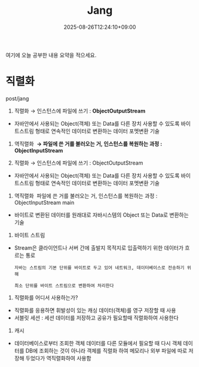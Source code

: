 ﻿---
title: "Jang"
date: 2025-08-26T12:24:10+09:00
draft: false
authors: ["장현우ID"]   # 기본값, 각자 바꿔 쓰기
tags: []
categories: []
description: ""
ShowToc: true
TocOpen: false
cover:
  image: ""
  alt: ""
  relative: true
---
여기에 오늘 공부한 내용 요약을 적으세요.
# 직렬화
 post/jang
1. 직렬화 → 인스턴스에 파일에 쓰기  : **ObjectOutputStream** 
- 자바안에서 사용되는 Object(객체) 또는 Data를 다른 장치 사용할 수 있도록 바이트스트림 형태로 연속적인 데이터로 변환하는 데이터 포멧변환 기술

1. 역직렬화  **→ 파일에 쓴 거를 불러오는 거, 인스턴스를 복원하는 과정 : ObjectInputStream**

1. 직렬화 → 인스턴스에 파일에 쓰기  : ObjectOutputStream
- 자바안에서 사용되는 Object(객체) 또는 Data를 다른 장치 사용할 수 있도록 바이트스트림 형태로 연속적인 데이터로 변환하는 데이터 포멧변환 기술

1. 역직렬화  파일에 쓴 거를 불러오는 거, 인스턴스를 복원하는 과정 : ObjectInputStream
main
- 바이트로 변환된 데이터를 원래대로 자바시스템의 Object 또는 Data로 변환하는 기술

1. 바이트 스트림 
- Stream은 클라이언트나 서버 간에 출발지 목적지로 입출력하기 위한 데이터가 흐르는 통로

      자바는 스트림의 기본 단위를 바이트로 두고 있어 네트워크, 데이터베이스로 전송하기 위해

      최소 단위를 바이트 스트림으로 변환하여 처리한다

1. 직렬화를 어디서 사용하는가?
- 직렬화를 응용하면 휘발성이 있는 캐싱 데이터(객체)를 영구 저장할 때 사용
- 서블릿 세션 :  세션 데이터를 저장하고 공유가 필요할때 직렬화하여 사용한다

1. 캐시
- 데이터베이스로부터 조회한 객체 데이터를 다른 모듈에서 필요할 때 다시 객체 데이터를 DB에 조회하는 것이 아니라 객체를 직렬화 하여 메모리나 외부 파일에 따로 저장해 두었다가 역직렬화하여 사용함

